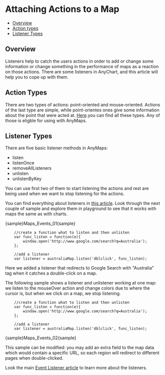 Attaching Actions to a Map
======================

* [Overview](#overview)
* [Action types](#action_types)
* [Listener Types](#listener_types)
 
## Overview

Listeners help to catch the users actions in order to add or change some information or change something in the performance of maps as a reaction on those actions. There are some listeners in AnyChart, and this article will help you to cope up with them.

## Action Types

There are two types of actions: point-oriented and mouse-oriented. Actions of the last type are simple, while point-orientes ones give some information about the point that were acted at. [Here](../../Common_Settings/Event_Listeners/#eventtypes).you can find all these types.
Any of those is eligble for using with AnyMaps.

## Listener Types

There are five basic listener methods in AnyMaps:

 - listen
 - listenOnce
 - removeAllListeners
 - unlisten
 - unlistenByKey
 
You can use first two of them to start listening the actions and rest are being used when we want to stop listening for the actions. 

You can find everything about listeners in [this article](../Common_Settings/Event_Listeners). Look through the next couple of sample and explore them in playground to see that it works with maps the same as with charts.
 
{sample}Maps\_Events\_01{sample}

```
	//create a function what to listen and then unlisten
    var func_listen = function(e){
        window.open('http://www.google.com/search?q=Australia');
    };
  
    //add a listener
    var listener = australiaMap.listen('dblclick', func_listen);
```
 
Here we added a listener that redirects to Google Search with "Australia" tag when it catches a double-click on a map. 

The following sample shows a listener and unlistener working at one map: we listen to the mouseOver action and change colors due to where the cursor is, but when we click on a map, we stop listening. 

```
	//create a function what to listen and then unlisten
    var func_listen = function(e){
        window.open('http://www.google.com/search?q=Australia');
    };
  
    //add a listener
    var listener = australiaMap.listen('dblclick', func_listen);
```

{sample}Maps\_Events\_02{sample}

This sample can be modified: you may add an extra field to the map data which would contain a specific URL, so each region will redirect to different pages when double-clicked.

Look the main [Event Listener article](../Common_Settings/Event_Listeners) to learn more about the listeners.


